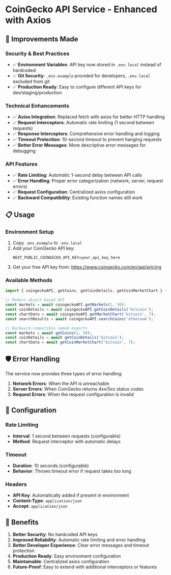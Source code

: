 # CoinGecko API Service - Enhanced with Axios

## 🚀 Improvements Made

### Security & Best Practices
- ✅ **Environment Variables**: API key now stored in `.env.local` instead of hardcoded
- ✅ **Git Security**: `.env.example` provided for developers, `.env.local` excluded from git
- ✅ **Production Ready**: Easy to configure different API keys for dev/staging/production

### Technical Enhancements
- ✅ **Axios Integration**: Replaced fetch with axios for better HTTP handling
- ✅ **Request Interceptors**: Automatic rate limiting (1 second between requests)
- ✅ **Response Interceptors**: Comprehensive error handling and logging
- ✅ **Timeout Protection**: 10-second timeout to prevent hanging requests
- ✅ **Better Error Messages**: More descriptive error messages for debugging

### API Features
- ✅ **Rate Limiting**: Automatic 1-second delay between API calls
- ✅ **Error Handling**: Proper error categorization (network, server, request errors)
- ✅ **Request Configuration**: Centralized axios configuration
- ✅ **Backward Compatibility**: Existing function names still work

## 📋 Usage

### Environment Setup
1. Copy `.env.example` to `.env.local`
2. Add your CoinGecko API key:
   ```
   NEXT_PUBLIC_COINGECKO_API_KEY=your_api_key_here
   ```
3. Get your free API key from: https://www.coingecko.com/en/api/pricing

### Available Methods

```typescript
import { coingeckoAPI, getCoins, getCoinDetails, getCoinMarketChart } from '@/services/coingecko';

// Modern object-based API
const markets = await coingeckoAPI.getMarkets(1, 50);
const coinDetails = await coingeckoAPI.getCoinDetails('bitcoin');
const chartData = await coingeckoAPI.getMarketChart('bitcoin', 7);
const searchResults = await coingeckoAPI.searchCoins('ethereum');

// Backward-compatible named exports
const markets = await getCoins(1, 50);
const coinDetails = await getCoinDetails('bitcoin');
const chartData = await getCoinMarketChart('bitcoin', 7);
```

## 🛡️ Error Handling

The service now provides three types of error handling:

1. **Network Errors**: When the API is unreachable
2. **Server Errors**: When CoinGecko returns 4xx/5xx status codes
3. **Request Errors**: When the request configuration is invalid

## 🔧 Configuration

### Rate Limiting
- **Interval**: 1 second between requests (configurable)
- **Method**: Request interceptor with automatic delays

### Timeout
- **Duration**: 10 seconds (configurable)
- **Behavior**: Throws timeout error if request takes too long

### Headers
- **API Key**: Automatically added if present in environment
- **Content-Type**: `application/json`
- **Accept**: `application/json`

## 🚀 Benefits

1. **Better Security**: No hardcoded API keys
2. **Improved Reliability**: Automatic rate limiting and error handling
3. **Better Developer Experience**: Clear error messages and timeout protection
4. **Production Ready**: Easy environment configuration
5. **Maintainable**: Centralized axios configuration
6. **Future-Proof**: Easy to extend with additional interceptors or features
